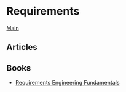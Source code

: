 # Requirements

[Main](..\README.md)

## Articles

## Books

- [Requirements Engineering Fundamentals](https://www.amazon.com/Requirements-Engineering-Fundamentals-Professional-Foundation-ebook-dp-B00XXNN2YW/dp/B00XXNN2YW/)
